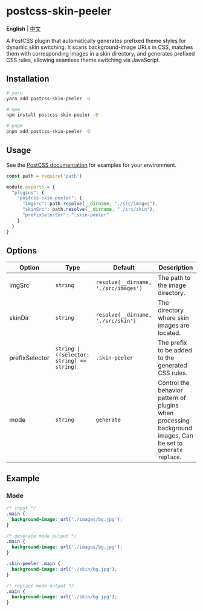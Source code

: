 # postcss-skin-peeler

**English** | [中文](./README.zh-CN.md)

A PostCSS plugin that automatically generates prefixed theme styles for dynamic skin switching. It scans background-image URLs in CSS, matches them with corresponding images in a skin directory, and generates prefixed CSS rules, allowing seamless theme switching via JavaScript.

## Installation

```bash
# yarn
yarn add postcss-skin-peeler -D

# npm
npm install postcss-skin-peeler -D

# pnpm
pnpm add postcss-skin-peeler -D
```

## Usage

See the [PostCSS documentation](https://github.com/postcss/postcss#usage) for examples for your environment.

```js
const path = require('path')

module.exports = {
  "plugins": {
    "postcss-skin-peeler": {
      "imgSrc": path.resolve(__dirname, "./src/images"),
      "skinSrc": path.resolve(__dirname, "./src/skin"),
      "prefixSelector": ".skin-peeler"
    }
  }
}
```

## Options

| Option         | Type                                       | Default                              | Description                                                                                                    |
|----------------|--------------------------------------------|--------------------------------------|----------------------------------------------------------------------------------------------------------------|
| imgSrc         | `string`                                   | `resolve(__dirname, './src/images')` | The path to the image directory.                                                                               |
| skinDir        | `string`                                   | `resolve(__dirname, './src/skin')`   | The directory where skin images are located.                                                                   |
| prefixSelector | `string \| ((selector: string) => string)` | `.skin-peeler`                       | The prefix to be added to the generated CSS rules.                                                             |
| mode           | `string`                                   | `generate`                           | Control the behavior pattern of plugins when processing background images, Can be set to `generate` `replace`. |

## Example

### Mode

```css
/* input */
.main {
  background-image: url('./images/bg.jpg');
}

/* generate mode output */
.main {
  background-image: url('./images/bg.jpg');
}

.skin-peeler .main {
  background-image: url('./skin/bg.jpg');
}

/* replace mode output */
.main {
  background-image: url('./skin/bg.jpg');
}
```
